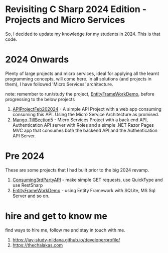 # Revisiting C Sharp 2024 Edition - Projects and Micro Services

So, I decided to update my knowledge for my students in 2024. This is that code.

# 2024 Onwards

Plenty of large projects and micro services, ideal for applying all the learnt programming concepts, will come here. In all solutions (and projects in them), I have followed 'Micro Services' architecture.

note: remember to run/study the project, [EntityFrameWorkDemo](EntityFrameWorkDemo), before progressing to the below projects

1. [APIProjectFeb202024](APIProjectFeb202024) - A simple API Project with a web app consuming consuming this API. Using the Micro Service Architecture as promised.
1. [Mango-TillSection5](Mango-TillSection5) - Micro Services Project with a back end API, Authentication API server with Roles and a simple .NET Razor Pages MVC app that consumes both the backend API and the Authentication API Server. 

# Pre 2024

These are some projects that I had built prior to the big 2024 revamp.

1. [Consuming3rdPartyAPI](Consuming3rdPartyAPI) - make simple GET requests, use QuickType and use RestSharp
1. [EntityFrameWorkDemo](EntityFrameWorkDemo) - using Entity Framework with SQLite, MS Sql Server and so on.

# hire and get to know me

find ways to hire me, follow me and stay in touch with me.

1. https://jay-study-nildana.github.io/developerprofile/
1. https://thechalakas.com
